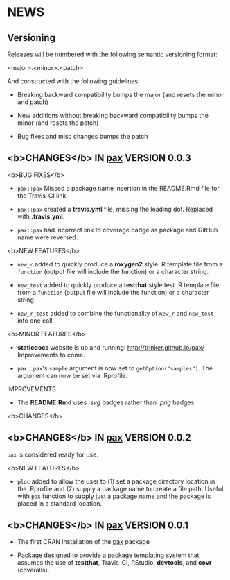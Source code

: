 NEWS
====

Versioning
----------

Releases will be numbered with the following semantic versioning format:

&lt;major&gt;.&lt;minor&gt;.&lt;patch&gt;

And constructed with the following guidelines:

* Breaking backward compatibility bumps the major (and resets the minor 
  and patch)

* New additions without breaking backward compatibility bumps the minor 
  (and resets the patch)

* Bug fixes and misc changes bumps the patch


&lt;b&gt;CHANGES&lt;/b&gt; IN <a href="https://github.com/trinker/pax" target="_blank">pax</a> VERSION 0.0.3
----------------------------------------------------------------

&lt;b&gt;BUG FIXES&lt;/b&gt;

* `pax::pax`  Missed a package name insertion in the README.Rmd file for the 
  Travis-CI link.

* `pax::pax` created a **travis.yml** file, missing the leading dot.  Replaced 
  with **.travis.yml**.

* `pax::pax` had incorrect link to coverage badge as package and GitHub name were
  reversed.

&lt;b&gt;NEW FEATURES&lt;/b&gt;

* `new_r` added to quickly produce a **roxygen2** style .R template file from a 
  `function` (output file will include the function) or a character string.

* `new_test` added to quickly produce a **testthat** style test .R template file 
   from a `function` (output file will include the function) or a character string.

* `new_r_test` added to combine the functionality of `new_r` and `new_test` into 
  one call.


&lt;b&gt;MINOR FEATURES&lt;/b&gt;

* **staticdocs** website is up and running: http://trinker.github.io/pax/  
  Improvements to come.

* `pax::pax`'s `sample` argument is now set to `getOption("samples")`.  The 
  argument can now be set via .Rprofile.

IMPROVEMENTS

* The **README.Rmd** uses *.svg* badges rather than *.png* badges.

&lt;b&gt;CHANGES&lt;/b&gt;


&lt;b&gt;CHANGES&lt;/b&gt; IN <a href="https://github.com/trinker/pax" target="_blank">pax</a> VERSION 0.0.2
----------------------------------------------------------------

`pax` is considered ready for use.


&lt;b&gt;NEW FEATURES&lt;/b&gt;

* `ploc` added to allow the user to (1) set a package directory location in the 
  .Rprofile and (2) supply a package name to create a file path.  Useful with
  `pax` function to supply just a package name and the package is placed in a 
  standard location.


&lt;b&gt;CHANGES&lt;/b&gt; IN <a href="https://github.com/trinker/pax" target="_blank">pax</a> VERSION 0.0.1
----------------------------------------------------------------

* The first CRAN installation of the <a href="https://github.com/trinker/pax" target="_blank">pax</a> package

* Package designed to provide a package templating system that assumes the use 
  of **testthat**, Travis-CI, RStudio, **devtools**, and **covr** (coveralls).